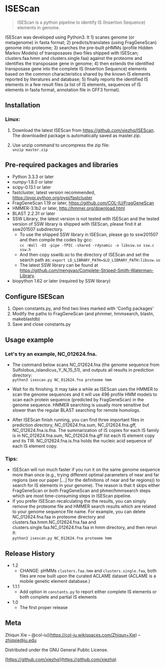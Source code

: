 # ISEScan
> ISEScan is a python pipeline to identify IS (Insertion Sequence) elements in genome.

ISEScan was developed using Python3. It 1) scanes genome (or metagenome) in fasta format; 2) predicts/translates (using FragGeneScan) genome into proteome; 3) searches the pre-built pHMMs (profile Hidden Markov Models) of transposases (two files shipped with ISEScan; clusters.faa.hmm and clusters.single.faa) against the proteome and identifies the transposase gene in genome; 4) then extends the identified transposase gene into the complete IS (Insertion Sequence) elements based on the common characteristics shared by the known IS elements reported by literatures and database; 5) finally reports the identified IS elements in a few result files (a list of IS elements, sequences of IS elements in fasta format, annotation file in GFF3 format).

## Installation

### Linux:

1. Download the latest ISEScan from https://github.com/xiezhq/ISEScan. The downloaded package is automatically saved as master.zip.

2. Use unzip command to uncompress the zip file:	
`unzip master.zip`

## Pre-required packages and libraries

* Python 3.3.3 or later
* numpy-1.8.0 or later
* scipy-0.13.1 or later
* fastcluster, latest version recommended, https://pypi.python.org/pypi/fastcluster
* FragGeneScan 1.19 or later, https://github.com/COL-IU/FragGeneScan
* HMMER-3.1b2 or later, http://hmmer.org/download.html
* BLAST 2.2.31 or later
* SSW Library, the latest version is not tested with ISEScan and the tested version of SSW library is shipped with ISEScan, please find it at ssw201507 subdirectory.
  * To use the shipped SSW library in ISEScan, please go to ssw201507 and then compile the codes by gcc:	 
  `
  cc -Wall -O3 -pipe -fPIC -shared -rdynamic -o libssw.so ssw.c ssw.h
  `
  * And then copy sswlib.so to the directory of ISEScan and set the search path as:	
  `
  export LD_LIBRARY_PATH=$LD_LIBRARY_PATH:libssw.so
  `
  * The latest SSW library can be found at https://github.com/mengyao/Complete-Striped-Smith-Waterman-Library.
* biopython 1.62 or later (required by SSW library)

## Configure ISEScan

1. Open constants.py, and find two lines marked with 'Config packages'
2. Modify the paths to FragGeneScan (and phmmer, hmmsearch, blastn, makeblastdb)
3. Save and close constants.py

## Usage example

### Let's try an example, NC_012624.fna.

* The command below scans NC_012624.fna (the genome sequence from Sulfolobus_islandicus_Y_N_15_51), and outputs all results in prediction directory:	
`
python3 isescan.py NC_012624.fna proteome hmm
`

* Wait for its finishing. It may take a while as ISEScan uses the HMMER to scan the genome sequences and it will use 496 profile HMM models to scan each protein sequence (predicted by FragGeneScan) in the genome sequence. HMMER searching is usually more sensitive but slower than the regular BLAST searching for remote homologs.

* After ISEScan finish running, you can find three important files in prediction directory, NC_012624.fna.sum, NC_012624.fna.gff, NC_012624.fna.is.fna. The summarization of IS copies for each IS family is in NC_012624.fna.sum, NC_012624.fna.gff list each IS element copy and its TIR. NC_012624.fna.is.fna holds the nucleic acid sequence of each IS element copy.

### Tips:
* ISEScan will run much faster if you run it on the same genome sequence more than once (e.g., trying different optimal parameters of near and far regions (see our paper [...] for the definitions of near and far regions)) to search for IS elements in your genome). The reason is that it skips either FragGeneScan or both FragGeneScan and phmer/hmmsearch steps which are most time-consuming steps in ISEScan pipeline.
* If you prefer ISEScan recalculating the the results, you can simply remove the proteome file and HMMER search results which are related to your genome sequence file name. For example, you can delete NC_012624.fna.faa in proteome directory and clusters.faa.hmm.NC_012624.fna.faa and clusters.single.faa.NC_012624.fna.faa in hmm directory, and then rerun it:	
`python3 isescan.py NC_012624.fna proteome hmm`

## Release History 
* 1.2
  * CHANGE: pHMMs `clusters.faa.hmm` and `clusters.single.faa`, both files are now built upon the curated ACLAME dataset (ACLAME is a mobile genetic element database.)
* 1.1.1
  * Add option in `constants.py` to report either complete IS elements or both complete and partial IS elements
* 1.0
  * The first proper release

## Meta
Zhiqun Xie – @col-iu](https://col-iu.wikispaces.com/Zhiqun+Xie) – zhiqxie@iu.edu

Distributed under the GNU General Public License.

[https://github.com/xiezhq](https://github.com/xiezhq)
